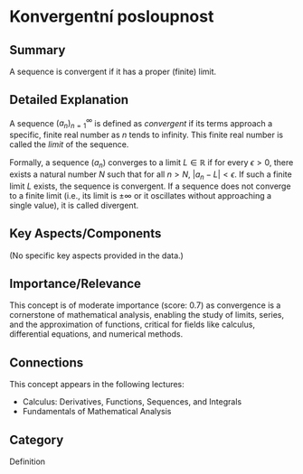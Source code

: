 # Konvergentní posloupnost

## Summary
A sequence is convergent if it has a proper (finite) limit.

## Detailed Explanation
A sequence $(a_n)_{n=1}^\infty$ is defined as *convergent* if its terms approach a specific, finite real number as $n$ tends to infinity. This finite real number is called the *limit* of the sequence.

Formally, a sequence $(a_n)$ converges to a limit $L \in \mathbb{R}$ if for every $\epsilon > 0$, there exists a natural number $N$ such that for all $n > N$, $|a_n - L| < \epsilon$. If such a finite limit $L$ exists, the sequence is convergent. If a sequence does not converge to a finite limit (i.e., its limit is $\pm\infty$ or it oscillates without approaching a single value), it is called divergent.

## Key Aspects/Components
(No specific key aspects provided in the data.)

## Importance/Relevance
This concept is of moderate importance (score: 0.7) as convergence is a cornerstone of mathematical analysis, enabling the study of limits, series, and the approximation of functions, critical for fields like calculus, differential equations, and numerical methods.

## Connections
This concept appears in the following lectures:
*   Calculus: Derivatives, Functions, Sequences, and Integrals
*   Fundamentals of Mathematical Analysis

## Category
Definition